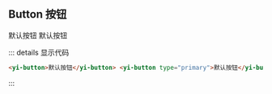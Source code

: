## Button 按钮

<yi-button>默认按钮</yi-button> 
<yi-button type="primary">默认按钮</yi-button>

::: details 显示代码

```html
<yi-button>默认按钮</yi-button> <yi-button type="primary">默认按钮</yi-button>
```

:::

